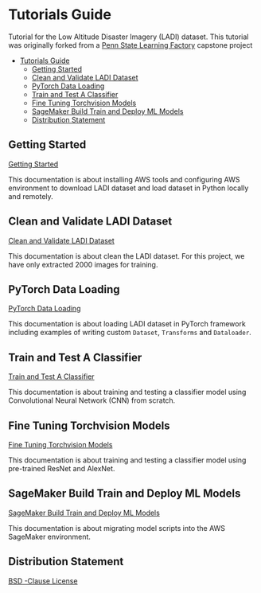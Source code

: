 # Tutorials Guide

Tutorial for the Low Altitude Disaster Imagery (LADI) dataset. This tutorial was originally forked from a [Penn State Learning Factory](https://www.lf.psu.edu/) capstone project

- [Tutorials Guide](#tutorials-guide)
  - [Getting Started](#getting-started)
  - [Clean and Validate LADI Dataset](#clean-and-validate-ladi-dataset)
  - [PyTorch Data Loading](#pytorch-data-loading)
  - [Train and Test A Classifier](#train-and-test-a-classifier)
  - [Fine Tuning Torchvision Models](#fine-tuning-torchvision-models)
  - [SageMaker Build Train and Deploy ML Models](#sagemaker-build-train-and-deploy-ml-models)
  - [Distribution Statement](#distribution-statement)

## Getting Started

[Getting Started](./Tutorials/Get_Started.md)

This documentation is about installing AWS tools and configuring AWS environment to download LADI dataset and load dataset in Python locally and remotely.

## Clean and Validate LADI Dataset

[Clean and Validate LADI Dataset](./Tutorials/Clean_Validate.md)

This documentation is about clean the LADI dataset. For this project, we have only extracted 2000 images for training.

## PyTorch Data Loading

[PyTorch Data Loading](./Tutorials/Pytorch_Data_Load.md)

This documentation is about loading LADI dataset in PyTorch framework including examples of writing custom `Dataset`, `Transforms` and `Dataloader`.

## Train and Test A Classifier

[Train and Test A Classifier](./Tutorials/Train_Test_Classifier.md)

This documentation is about training and testing a classifier model using Convolutional Neural Network (CNN) from scratch.

## Fine Tuning Torchvision Models

[Fine Tuning Torchvision Models](./Tutorials/Fine_Tune_Torchvision_Models.md)

This documentation is about training and testing a classifier model using pre-trained ResNet and AlexNet.

## SageMaker Build Train and Deploy ML Models

[SageMaker Build Train and Deploy ML Models](./Tutorials/SageMaker_Intro.md)

This documentation is about migrating model scripts into the AWS SageMaker environment.

## Distribution Statement

[BSD -Clause License](https://github.com/LADI-Dataset/ladi-tutorial/blob/master/LICENSE)
